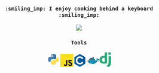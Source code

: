 <!-- ### Hi there 👋 -->
<p align="center">
  <h4 align="center"><samp> :smiling_imp: I enjoy cooking behind a keyboard  :smiling_imp:</samp></h4>
  <p align="center">
  <img width="500" src="https://user-images.githubusercontent.com/50704452/103693750-73247f00-4fa2-11eb-89b1-cd82fe4c9905.gif">
  </p>
  <h4 align="center"><samp> Tools</samp></h4>
 </p>
 
 <p align=center><img src="images/python-original.svg" width=7%><img src="images/javascript-js-seeklogo.com.svg" width=7%><img src="images/c-plain.svg" width=7%><img src="images/docker-original.svg" width=7%><img src="images/django-seeklogo.com.svg" width=6%>

<!--
**Nkosinathi-Bonga-James-Mncube/Nkosinathi-Bonga-James-Mncube** is a ✨ _special_ ✨ repository because its `README.md` (this file) appears on your GitHub profile.

Here are some ideas to get you started:

- 🔭 I’m currently working on ...
- 🌱 I’m currently learning ...
- 👯 I’m looking to collaborate on ...
- 🤔 I’m looking for help with ...
- 💬 Ask me about ...
- 📫 How to reach me: ...
- 😄 Pronouns: ...
- ⚡ Fun fact: ...
-->
